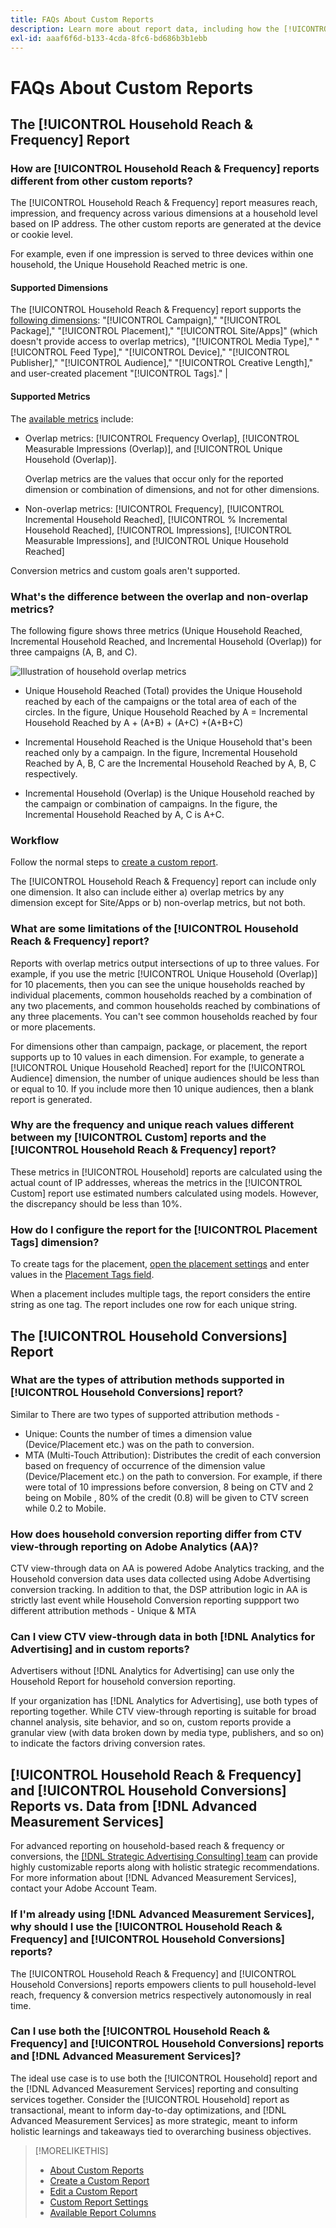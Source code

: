 ```yaml
---
title: FAQs About Custom Reports
description: Learn more about report data, including how the [!UICONTROL Household] report is different from other reports and troubleshooting.
exl-id: aaaf6f6d-b133-4cda-8fc6-bd686b3b1ebb
---
```

# FAQs About Custom Reports

## The [!UICONTROL Household Reach & Frequency] Report

### How are [!UICONTROL Household Reach & Frequency] reports different from other custom reports?

The [!UICONTROL Household Reach & Frequency] report measures reach, impression, and frequency across various dimensions at a household level based on IP address. The other custom reports are generated at the device or cookie level.

For example, even if one impression is served to three devices within one household, the Unique Household Reached metric is one.

#### Supported Dimensions

The [!UICONTROL Household Reach & Frequency] report supports the [following dimensions](/help/dsp/reports/report-columns.md): "[!UICONTROL Campaign]," "[!UICONTROL Package]," "[!UICONTROL Placement]," "[!UICONTROL Site/Apps]" (which doesn't provide access to overlap metrics), "[!UICONTROL Media Type]," "[!UICONTROL Feed Type]," "[!UICONTROL Device]," "[!UICONTROL Publisher]," "[!UICONTROL Audience]," "[!UICONTROL Creative Length]," and user-created placement "[!UICONTROL Tags]." |

#### Supported Metrics

The [available metrics](/help/dsp/reports/report-columns.md) include:

* Overlap metrics: [!UICONTROL Frequency Overlap], [!UICONTROL Measurable Impressions (Overlap)], and [!UICONTROL Unique Household (Overlap)].

  Overlap metrics are the values that occur only for the reported dimension or combination of dimensions, and not for other dimensions. <!-- For example, it might show the ?? -->

* Non-overlap metrics: [!UICONTROL Frequency], [!UICONTROL Incremental Household Reached], [!UICONTROL % Incremental Household Reached], [!UICONTROL Impressions], [!UICONTROL Measurable Impressions], and [!UICONTROL Unique Household Reached]

Conversion metrics and custom goals aren't supported.

### What's the difference between the overlap and non-overlap metrics?

The following figure shows three metrics (Unique Household Reached, Incremental Household Reached, and Incremental Household (Overlap)) for three campaigns (A, B, and C).

![Illustration of household overlap metrics](/help/dsp/assets/household-overlap-metrics-illustration.png "Illustration of household overlap metrics")

* Unique Household Reached (Total) provides the Unique Household reached by each of the campaigns or the total area of each of the circles. In the figure, Unique Household Reached by A = Incremental Household Reached by A + (A+B) + (A+C) +(A+B+C)

* Incremental Household Reached is the Unique Household that's been reached only by a campaign. In the figure, Incremental Household Reached by A, B, C are the Incremental Household Reached by A, B, C respectively.

* Incremental Household (Overlap) is the Unique Household reached by the campaign or combination of campaigns. In the figure, the Incremental Household Reached by A, C is A+C.

### Workflow

Follow the normal steps to [create a custom report](report-create.md).

The [!UICONTROL Household Reach & Frequency] report can include only one dimension. It also can include either a) overlap metrics by any dimension except for Site/Apps or b) non-overlap metrics, but not both.

### What are some limitations of the [!UICONTROL Household Reach & Frequency] report?

Reports with overlap metrics output intersections of up to three values. For example, if you use the metric [!UICONTROL Unique Household (Overlap)] for 10 placements, then you can see the unique households reached by individual placements, common households reached by a combination of any two placements, and common households reached by combinations of any three placements. You can't see common households reached by four or more placements.

For dimensions other than campaign, package, or placement, the report supports up to 10 values in each dimension. For example, to generate a [!UICONTROL Unique Household Reached] report for the [!UICONTROL Audience] dimension, the number of unique audiences should be less than or equal to 10. If you include more then 10 unique audiences, then a blank report is generated. 

### Why are the frequency and unique reach values different between my [!UICONTROL Custom] reports and the [!UICONTROL Household Reach & Frequency] report?

These metrics in [!UICONTROL Household] reports are calculated using the actual count of IP addresses, whereas the metrics in the [!UICONTROL Custom] report use estimated numbers calculated using models. However, the discrepancy should be less than 10%.

### How do I configure the report for the [!UICONTROL Placement Tags] dimension?

To create tags for the placement, [open the placement settings](/help/dsp/campaign-management/placements/placement-edit.md) and enter values in the [Placement Tags field](/help/dsp/campaign-management/placements/placement-settings.md).

When a placement includes multiple tags, the report considers the entire string as one tag. The report includes one row for each unique string.

## The [!UICONTROL Household Conversions] Report

### What are the types of attribution methods supported in [!UICONTROL Household Conversions] report?

Similar to There are two types of supported attribution methods -
* Unique: Counts the number of times a dimension value (Device/Placement etc.) was on the path to conversion. 
* MTA (Multi-Touch Attribution):  Distributes the credit of each conversion based on frequency of occurrence of the dimension value (Device/Placement etc.) on the path to conversion. For example, if there were total of 10 impressions before conversion, 8 being on CTV and 2 being on Mobile , 80% of the credit (0.8) will be given to CTV screen while 0.2 to Mobile.

### How does household conversion reporting differ from CTV view-through reporting on Adobe Analytics (AA)?

CTV view-through data on AA is powered Adobe Analytics tracking, and the Household conversion data uses data collected using Adobe Advertising conversion tracking. In addition to that, the DSP attribution logic in AA is strictly last event while Household Conversion reporting suppport two different attribution methods - Unique & MTA   

### Can I view CTV view-through data in both [!DNL Analytics for Advertising] and in custom reports?

Advertisers without [!DNL Analytics for Advertising] can use only the Household Report for household conversion reporting.

If your organization has [!DNL Analytics for Advertising], use both types of reporting together. While CTV view-through reporting is suitable for broad channel analysis, site behavior, and so on, custom reports provide a granular view (with data broken down by media type, publishers, and so on) to indicate the factors driving conversion rates.


## [!UICONTROL Household Reach & Frequency] and [!UICONTROL Household Conversions] Reports vs. Data from [!DNL Advanced Measurement Services]

For advanced reporting on household-based reach & frequency or conversions, the [[!DNL Strategic Advertising Consulting] team](/help/dsp/introduction/advanced-measurement-services.md) can provide highly customizable reports along with holistic strategic recommendations. For more information about [!DNL Advanced Measurement Services], contact your Adobe Account Team.

### If I'm already using [!DNL Advanced Measurement Services], why should I use the [!UICONTROL Household Reach & Frequency] and [!UICONTROL Household Conversions] reports?

The [!UICONTROL Household Reach & Frequency] and [!UICONTROL Household Conversions] reports empowers clients to pull household-level reach, frequency & conversion metrics respectively autonomously in real time.

### Can I use both the [!UICONTROL Household Reach & Frequency] and [!UICONTROL Household Conversions] reports and [!DNL Advanced Measurement Services]?

The ideal use case is to use both the [!UICONTROL Household] report and the [!DNL Advanced Measurement Services] reporting and consulting services together. Consider the [!UICONTROL Household] report as transactional, meant to inform day-to-day optimizations, and [!DNL Advanced Measurement Services] as more strategic, meant to inform holistic learnings and takeaways tied to overarching business objectives.

>[!MORELIKETHIS]
>
>* [About Custom Reports](/help/dsp/reports/report-about.md)
>* [Create a Custom Report](/help/dsp/reports/report-create.md)
>* [Edit a Custom Report](/help/dsp/reports/report-edit.md)
>* [Custom Report Settings](/help/dsp/reports/report-settings.md)
>* [Available Report Columns](/help/dsp/reports/report-columns.md)
